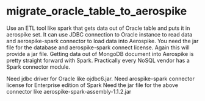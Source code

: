 # migrate_oracle_table_to_aerospike

Use an ETL tool like spark that gets data out of Oracle table and puts it in aerospike set. It can use JDBC connection to Oracle instance to read data and aerospike-spark connector to load data into Aerospike. You need the jar file for the database and aerospike-spark connect license. Again this will provide a jar file. Getting data out of MongoDB document into Aerospike is pretty straight forward with Spark. Practically every NoSQL vendor has a Spark connector module.

Need jdbc driver for Oracle like ojdbc6.jar.
Need arospike-spark connector license for Enterprise edition of Spark
Need the jar file for the above connector like aerospike-spark-assembly-1.1.2.jar
